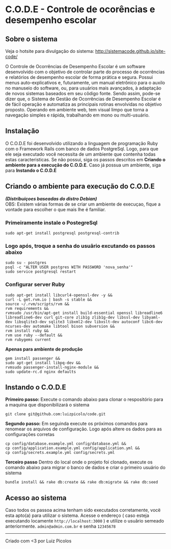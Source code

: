 # C.O.D.E - Controle de ocorências e desempenho escolar

## Sobre o sistema

Veja o hotsite para divulgação do sistema: http://sistemacode.github.io/site-code/

O Controle de Ocorrências de Desempenho Escolar é um software desenvolvido com o objetivo de controlar parte do processo de ocorrências e relatórios de desempenho escolar de forma prática e segura. Possui menus auto-explicativos e, futuramente, um manual eletrônico para o auxilo no manuseio do software, ou, para usuários mais avançados, à adaptação de novos sistemas baseados em seu cõdigo fonte. Sendo assim, pode-se dizer que, o Sistema de Gestão de Ocorrências de Desempenho Escolar é de fácil operação e automatiza as principais rotinas envolvidas no objetivo proposto.
Operando em ambiente web, tem visual limpo que torna a navegação simples e rápida, trabalhando em mono ou multi-usuário.

## Instalação

O C.O.D.E foi desenvolvido utilizando a linguagem de programação Ruby com o Framework Rails com banco de dados PostgreSql. Logo, para que ele seja executado você necessita de um ambiente que contenha todas estas caracteristicas. Se não possui, siga os passos descritos em **Criando o ambiente para a execução do C.O.D.E**. Caso já possua um ambiente, siga para **Instando o C.O.D.E**

## Criando o ambiente para execução do C.O.D.E 
***(Distribuiçoes baseadas do distro Debian)***    
OBS: Existem várias formas de se criar um ambiente de execuçao, fique a vontade para escolher o que mais lhe é familiar. 

### Primeiramente instale o PostegreSql

    sudo apt-get install postgresql postgresql-contrib

### Logo após, troque a senha do usuãrio excutando os passos abaixo

    sudo su - postgres    
    psql -c "ALTER USER postgres WITH PASSWORD 'nova_senha'"
    sudo service postgresql restart

### Configurar server Ruby
    sudo apt-get install libcurl4-openssl-dev -y &&
    curl -L get.rvm.io | bash -s stable && 
    source ~/.rvm/scripts/rvm && 
    rvm requirements && 
    rvmsudo /usr/bin/apt-get install build-essential openssl libreadline6 libreadline6-dev curl git-core zlib1g zlib1g-dev libssl-dev libyaml-dev libsqlite3-dev sqlite3 libxml2-dev libxslt-dev autoconf libc6-dev ncurses-dev automake libtool bison subversion && 
    rvm install ruby && 
    rvm use ruby --default && 
    rvm rubygems current
    
**Apenas para ambiente de produção**    

	gem install passenger &&
    sudo apt-get install libpq-dev &&
    rvmsudo passenger-install-nginx-module &&
    sudo update-rc.d nginx defaults

## Instando o C.O.D.E

**Primeiro passo:** Execute o comando abaixo para clonar o respositório para a maquina que disponibilizará o sistema

    git clone git@github.com:luizpicolo/code.git

**Segundo passo:** Em seguinda execute os próximos comandos para renomear os arquivos de configuração. Logo após altere os dados para as configurações corretas

    cp config/database.example.yml config/database.yml &&
    cp config/application.example.yml config/application.yml &&
    cp config/secrets.example.yml config/secrets.yml

**Terceiro passo** Dentro do local onde o projeto foi clonado, execute os comando abaixo para migrar o banco de dados e criar o primeiro usuário do sistema

    bundle install && rake db:create && rake db:migrate && rake db:seed

## Acesso ao sistema

Caso todos os passoa acima tenham sido executados corretamente, vocë esta apto(a) para utilizar o sistema.
Acesse o endereço ( caso esteja executando locamente `http://localhost:3000` ) e utilize o usuãrio semeado anteriormente.
`admin@admin.com.br` e senha `12345678`
______
Criado com <3 por Luiz Picolos  
